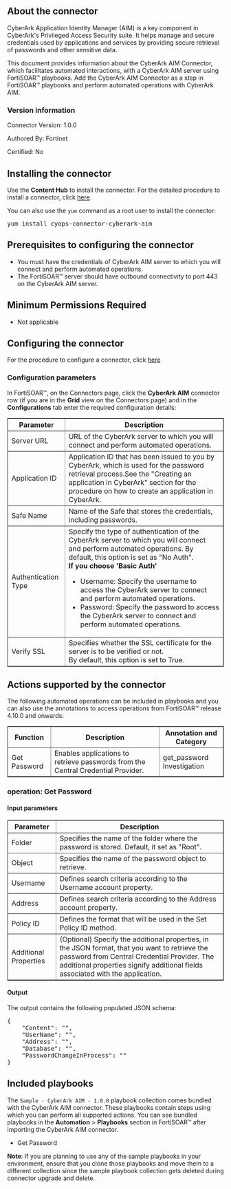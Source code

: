## About the connector
CyberArk Application Identity Manager (AIM) is a key component in CyberArk's Privileged Access Security suite. It helps manage and secure credentials used by applications and services by providing secure retrieval of passwords and other sensitive data.
<p>This document provides information about the CyberArk AIM Connector, which facilitates automated interactions, with a CyberArk AIM server using FortiSOAR&trade; playbooks. Add the CyberArk AIM Connector as a step in FortiSOAR&trade; playbooks and perform automated operations with CyberArk AIM.</p>

### Version information

Connector Version: 1.0.0


Authored By: Fortinet

Certified: No

## Installing the connector
<p>Use the <strong>Content Hub</strong> to install the connector. For the detailed procedure to install a connector, click <a href="https://docs.fortinet.com/document/fortisoar/0.0.0/installing-a-connector/1/installing-a-connector" target="_top">here</a>.</p><p>You can also use the <code>yum</code> command as a root user to install the connector:</p>
<pre>yum install cyops-connector-cyberark-aim</pre>

## Prerequisites to configuring the connector
- You must have the credentials of CyberArk AIM server to which you will connect and perform automated operations.
- The FortiSOAR&trade; server should have outbound connectivity to port 443 on the CyberArk AIM server.

## Minimum Permissions Required
- Not applicable

## Configuring the connector
For the procedure to configure a connector, click [here](https://docs.fortinet.com/document/fortisoar/0.0.0/configuring-a-connector/1/configuring-a-connector)
### Configuration parameters
<p>In FortiSOAR&trade;, on the Connectors page, click the <strong>CyberArk AIM</strong> connector row (if you are in the <strong>Grid</strong> view on the Connectors page) and in the <strong>Configurations</strong> tab enter the required configuration details:</p>
<table border=1><thead><tr><th>Parameter</th><th>Description</th></tr></thead><tbody><tr><td>Server URL</td><td>URL of the CyberArk server to which you will connect and perform automated operations.
</td>
</tr><tr><td>Application ID</td><td>Application ID that has been issued to you by CyberArk, which is used for the password retrieval process.See the "Creating an application in CyberArk" section for the procedure on how to create an application in CyberArk.
</td>
</tr><tr><td>Safe Name</td><td>Name of the Safe that stores the credentials, including passwords.
</td>
</tr><tr><td>Authentication Type</td><td>Specify the type of authentication of the CyberArk server to which you will connect and perform automated operations. By default, this option is set as "No Auth".
<br><strong>If you choose 'Basic Auth'</strong><ul><li>Username: Specify the username to access the CyberArk server to connect and perform automated operations.</li><li>Password: Specify the password to access the CyberArk server to connect and perform automated operations.</li></ul></td>
</tr><tr><td>Verify SSL</td><td>Specifies whether the SSL certificate for the server is to be verified or not. <br/>By default, this option is set to True.</td></tr>
</tbody></table>

## Actions supported by the connector
The following automated operations can be included in playbooks and you can also use the annotations to access operations from FortiSOAR&trade; release 4.10.0 and onwards:
<table border=1><thead><tr><th>Function</th><th>Description</th><th>Annotation and Category</th></tr></thead><tbody><tr><td>Get Password</td><td>Enables applications to retrieve passwords from the Central Credential Provider.</td><td>get_password <br/>Investigation</td></tr>
</tbody></table>

### operation: Get Password
#### Input parameters
<table border=1><thead><tr><th>Parameter</th><th>Description</th></tr></thead><tbody><tr><td>Folder</td><td>Specifies the name of the folder where the password is stored. Default, it set as "Root".
</td></tr><tr><td>Object</td><td>Specifies the name of the password object to retrieve.
</td></tr><tr><td>Username</td><td>Defines search criteria according to the Username account property.
</td></tr><tr><td>Address</td><td>Defines search criteria according to the Address account property.
</td></tr><tr><td>Policy ID</td><td>Defines the format that will be used in the Set Policy ID method.
</td></tr><tr><td>Additional Properties</td><td>(Optional) Specify the additional properties, in the JSON format, that you want to retrieve the password from Central Credential Provider. The additional properties signify additional fields associated with the application.
</td></tr></tbody></table>

#### Output
The output contains the following populated JSON schema:

<pre>{
    "Content": "",
    "UserName": "",
    "Address": "",
    "Database": "",
    "PasswordChangeInProcess": ""
}</pre>
## Included playbooks
The `Sample - CyberArk AIM - 1.0.0` playbook collection comes bundled with the CyberArk AIM connector. These playbooks contain steps using which you can perform all supported actions. You can see bundled playbooks in the **Automation** > **Playbooks** section in FortiSOAR&trade; after importing the CyberArk AIM connector.

- Get Password

**Note**: If you are planning to use any of the sample playbooks in your environment, ensure that you clone those playbooks and move them to a different collection since the sample playbook collection gets deleted during connector upgrade and delete.
